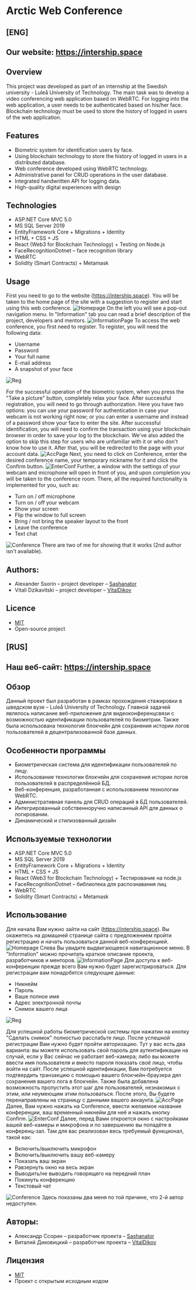 # Arctic Web Conference 

## [ENG]
## Our website: https://intership.space
## Overview

This project was developed as part of an internship at the Swedish university - Luleå University of Technology.
The main task was to develop a video conferencing web application based on WebRTC. For logging into the web application, a user needs to be authenticated based on his/her face. Blockchain technology must be used to store the history of logged in users of the web application.

## Features

- Biometric system for identification users by face.
- Using blockchain technology to store the history of logged in users in a distributed database.
- Web conference developed using WebRTC technology.
- Administrative panel for CRUD operations in the user database.
- Integrated handwritten API for logging data.
- High-quality digital experiences with design

## Technologies

- ASP.NET Core MVC 5.0 
- MS SQL Server 2019 
- EntityFramework Core + Migrations + Identity
- HTML + CSS + JS
- React (Web3 for Blockchain Technology) + Testing on Node.js
- FaceRecognitionDotnet – face recognition library
- WebRTC
- Solidity (Smart Contracts) + Metamask

## Usage
First you need to go to the website (https://intership.space). You will be taken to the home page of the site with a suggestion to register and start using this web conference.
![Homepage](https://github.com/Sashanator/WebConference/blob/main/IntershipProject/wwwroot/images/homepage.png)
On the left you will see a pop-out navigation menu. In "Information" tab you can read a brief description of the project, developers and mentors.
![InformationPage](https://github.com/Sashanator/WebConference/blob/main/IntershipProject/wwwroot/images/infopage.png)
To access the web conference, you first need to register. To register, you will need the following data:
- Username
- Password
- Your full name
- E-mail address
- A snapshot of your face

![Reg](https://github.com/Sashanator/WebConference/blob/main/IntershipProject/wwwroot/images/signuppage.png)

For the successful operation of the biometric system, when you press the "Take a picture" button, completely relax your face. After successful registration, you will need to go through authorization. Here you have two options: you can use your password for authentication in case your webcam is not working right now; or you can enter a username and instead of a password show your face to enter the site. After successful identification, you will need to confirm the transaction using your blockchain browser in order to save your log to the blockchain. We've also added the option to skip this step for users who are unfamiliar with it or who don't know how to use it. After that, you will be redirected to the page with your account data.
![AccPage](https://github.com/Sashanator/WebConference/blob/main/IntershipProject/wwwroot/images/accountpage.png)
Next, you need to click on Conference, enter the desired conference name, your temporary nickname for it and click the Confirm button.
![EnterConf](https://github.com/Sashanator/WebConference/blob/main/IntershipProject/wwwroot/images/enterconference.png)
Further, a window with the settings of your webcam and microphone will open in front of you, and upon completion you will be taken to the conference room. There, all the required functionality is implemented for you, such as:
- Turn on / off microphone
- Turn on / off your webcam
- Show your screen
- Flip the window to full screen
- Bring / not bring the speaker layout to the front
- Leave the conference
- Text chat

![Conference](https://github.com/Sashanator/WebConference/blob/main/IntershipProject/wwwroot/images/conference.png)
There are two of me for showing that it works (2nd author isn't available).

## Authors:
- Alexander Ssorin – project developer  – [Sashanator](https://github.com/Sashanator)
- Vitali Dzikavitski – project developer – [VitalDikov](https://github.com/VitalDikov)

## Licence
- [MIT](https://choosealicense.com/licenses/mit/)
- Open-source project

## [RUS]
## Наш веб-сайт: https://intership.space
## Обзор

Данный проект был разработан в рамках прохождения стажировки в шведском вузе – Luleå University of Technology.
Главной задачей являлось написание веб-приложения для видеоконференцсвязи с возможностью идентификации пользователей по биометрии. Также была использована технология блокчейн для сохранения истории логов пользователей в децентрализованной базе данных.

## Особенности программы

- Биометрическая система для идентификации пользователей по лицу.
- Использование технологии блокчейн для сохранения истории логов пользователей в распределённой БД.
- Веб-конференция, разработанная с использованием технологии WebRTC.
- Административная панель для CRUD операций в БД пользователей. 
- Интегрированный собственноручно написанный API для данных о логировании.
- Динамический и стилизованный дизайн

## Используемые технологии

- ASP.NET Core MVC 5.0 
- MS SQL Server 2019 
- EntityFramework Core + Migrations + Identity
- HTML + CSS + JS
- React (Web3 for Blockchain Technology) + Тестирование на node.js
- FaceRecognitionDotnet – библиотека для распознавания лиц
- WebRTC
- Solidity (Smart Contracts) + Metamask

## Использование
Для начала Вам нужно зайти на сайт (https://intership.space). Вы окажетесь на домашней странице сайта с предложением пройти регистрацию и начать пользоваться данной веб-конференцией.
![Homepage](https://github.com/Sashanator/WebConference/blob/main/IntershipProject/wwwroot/images/homepage.png)
Слева Вы увидите выдвигающееся навигационное меню. В "Information" можно прочитать краткое описание проекта, разработчиков и менторов.
![InformationPage](https://github.com/Sashanator/WebConference/blob/main/IntershipProject/wwwroot/images/infopage.png)
Для доступа к веб-конференции прежде всего Вам нужно будет зарегистрироваться. Для регистрации вам понадобятся следующие данные:
- Никнейм
- Пароль
- Ваше полное имя
- Адрес электронной почты
- Снимок вашего лица

![Reg](https://github.com/Sashanator/WebConference/blob/main/IntershipProject/wwwroot/images/signuppage.png)

Для успешной работы биометрической системы при нажатии на кнопку "Сделать снимок" полностью расслабьте лицо. После успешной регистрации Вам нужно будет пройти авторизацию. Тут у вас есть два варианта: вы можете использовать свой пароль для аутентификации на случай, если у Вас сейчас не работает веб-камера; либо вы можете ввести имя пользователя и вместо пароля показать своё лицо, чтобы войти на сайт. После успешной идентификации, Вам потребуется подтвердить транзакцию с помощью вашего блокчейн-браузера дял сохранения вашего лога в блокчейн. Также была добавлена возможность пропустить этот шаг для пользователей, незнакомых с этим, или неумеющим этим пользоваться. После этого, Вы будете перенаправлены на страницу с данными вашего аккаунта.
![AccPage](https://github.com/Sashanator/WebConference/blob/main/IntershipProject/wwwroot/images/accountpage.png)
Далее, Вам нужно нажать на Conference, ввести желаемое название конференции, ваш временный никнейм для неё и нажать кнопку Confirm.
![EnterConf](https://github.com/Sashanator/WebConference/blob/main/IntershipProject/wwwroot/images/enterconference.png)
Далее, перед Вами откроется окно с настройками вашей веб-камеры и микрофона и по завершению вы попадёте в конференц-зал. Там для вас реализован весь требуемый функционал, такой как:
- Включить/выключить микрофон
- Включить/выключить вашу веб-камеру
- Показать ваш экран
- Равзернуть окно на весь экран
- Выводить/не выводить говорящего на передний план
- Покинуть конференцию
- Текстовый чат

![Conference](https://github.com/Sashanator/WebConference/blob/main/IntershipProject/wwwroot/images/conference.png)
Здесь показаны два меня по той причине, что 2-й автор недоступен. 

## Авторы:
- Александр Ссорин – разработчик проекта – [Sashanator](https://github.com/Sashanator)
- Виталий Диковицкий – разработчик проекта – [VitalDikov](https://github.com/VitalDikov)

## Лицензия
- [MIT](https://choosealicense.com/licenses/mit/)
- Проект с открытым исходным кодом

